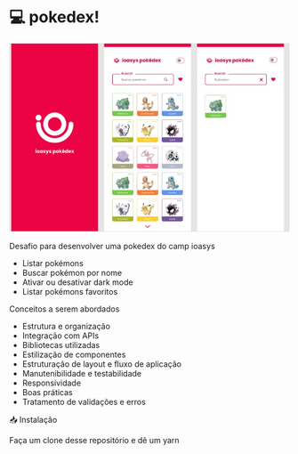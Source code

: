 # 💻 pokedex!


  ![cover](cover.jpg?style=flat)

<p>
  
Desafio para desenvolver uma pokedex do camp ioasys

- Listar pokémons
- Buscar pokémon por nome
- Ativar ou desativar dark mode
- Listar pokémons favoritos

Conceitos a serem abordados

- Estrutura e organização
- Integração com APIs
- Bibliotecas utilizadas
- Estilização de componentes
- Estruturação de layout e fluxo de aplicação
- Manutenibilidade e testabilidade
- Responsividade
- Boas práticas
- Tratamento de validações e erros

📥 Instalação

Faça um clone desse repositório e dê um yarn
</p>

